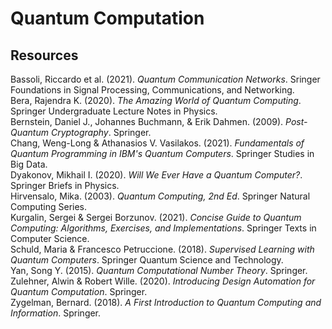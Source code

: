 # Quantum Computation

## Resources

Bassoli, Riccardo et al. (2021). _Quantum Communication Networks_. Sringer Foundations in Signal Processing, Communications, and Networking.<br>
Bera, Rajendra K. (2020). _The Amazing World of Quantum Computing_. Springer Undergraduate Lecture Notes in Physics.<br>
Bernstein, Daniel J., Johannes Buchmann, & Erik Dahmen. (2009). _Post-Quantum Cryptography_. Springer.<br>
Chang, Weng-Long & Athanasios V. Vasilakos. (2021). _Fundamentals of Quantum Programming in IBM's Quantum Computers_. Springer Studies in Big Data.<br>
Dyakonov, Mikhail I. (2020). _Will We Ever Have a Quantum Computer?_. Springer Briefs in Physics.<br>
Hirvensalo, Mika. (2003). _Quantum Computing, 2nd Ed_. Springer Natural Computing Series.<br>
Kurgalin, Sergei & Sergei Borzunov. (2021). _Concise Guide to Quantum Computing: Algorithms, Exercises, and Implementations_. Springer Texts in Computer Science.<br>
Schuld, Maria & Francesco Petruccione. (2018). _Supervised Learning with Quantum Computers_. Springer Quantum Science and Technology.<br>
Yan, Song Y. (2015). _Quantum Computational Number Theory_. Springer.<br>
Zulehner, Alwin & Robert Wille. (2020). _Introducing Design Automation for Quantum Computation_. Springer.<br>
Zygelman, Bernard. (2018). _A First Introduction to Quantum Computing and Information_. Springer.<br>
